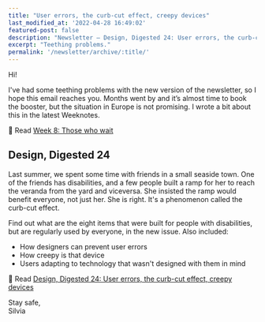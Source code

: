 ```yaml
---
title: "User errors, the curb-cut effect, creepy devices"
last_modified_at: '2022-04-28 16:49:02'
featured-post: false
description: "Newsletter – Design, Digested 24: User errors, the curb-cut effect, creepy devices"
excerpt: "Teething problems."
permalink: '/newsletter/archive/:title/'
---
```

Hi!

I've had some teething problems with the new version of the newsletter, so I hope this email reaches you. Months went by and it’s almost time to book the booster, but the situation in Europe is not promising. I wrote a bit about this in the latest Weeknotes.

<p class="detached">🔗 Read <a href="https://silviamaggidesign.com/weeknotes/weeknotes-8/">Week 8: Those who wait</a></p>

## Design, Digested 24

Last summer, we spent some time with friends in a small seaside town. One of the friends has disabilities, and a few people built a ramp for her to reach the veranda from the yard and viceversa. She insisted the ramp would benefit everyone, not just her. She is right. It's a phenomenon called the curb-cut effect.

Find out what are the eight items that were built for people with disabilities, but are regularly used by everyone, in the new issue. Also included:

<ul class="smd-ul">
  <li>How designers can prevent user errors</li>
  <li>How creepy is that device</li>
  <li>Users adapting to technology that wasn't designed with them in mind</li>
</ul>

<p class="detached">🔗 Read <a href="https://silviamaggidesign.com/design-digested/design-digested-24/">Design, Digested 24: User errors, the curb-cut effect, creepy devices</a></p>

<p class="detached">Stay safe,<br>
Silvia</p>